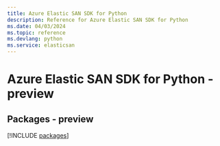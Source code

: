 ```yaml
---
title: Azure Elastic SAN SDK for Python
description: Reference for Azure Elastic SAN SDK for Python
ms.date: 04/03/2024
ms.topic: reference
ms.devlang: python
ms.service: elasticsan
---
```

# Azure Elastic SAN SDK for Python - preview
## Packages - preview
[!INCLUDE [packages](elastic-san-index.md)]